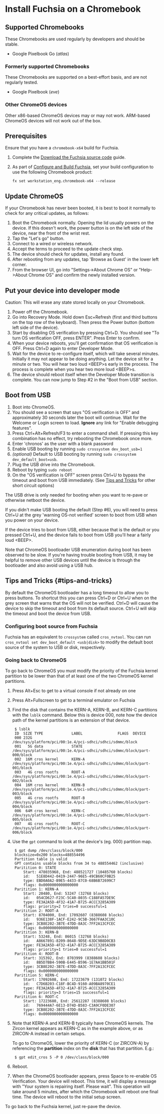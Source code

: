 # Install Fuchsia on a Chromebook

## Supported Chromebooks

These Chromebooks are used regularly by developers and should be stable.

* Google Pixelbook Go (_atlas_)

### Formerly supported Chromebooks

These Chromebooks are supported on a best-effort basis, and are not regularly tested.

* Google Pixelbook (_eve_)

### Other ChromeOS devices

Other x86-based ChromeOS devices may or may not work. ARM-based ChromeOS devices will not work out of the box.

## Prerequisites
Ensure that you have a `chromebook-x64` build for Fuchsia.

1.  Complete the [Download the Fuchsia source code][get-fuchsia-source]
    guide.
2.  As part of [Configure and Build Fuchsia][build-fuchsia], set your build
    configuration to use the following Chromebook product:

    ```posix-terminal
    fx set workstation_eng.chromebook-x64 --release
    ```


## Update ChromeOS

If your Chromebook has never been booted, it is best to boot it normally to check
for any critical updates, as follows:

1. Boot the Chromebook normally. Opening the lid usually powers on the device.
If this doesn't work, the power button is on the left side of the device, near
the front of the wrist rest.
2. Tap the "Let's go" button.
3. Connect to a wired or wireless network.
4. Accept the terms to proceed to the update check step.
5. The device should check for updates, install any found.
6. After rebooting from any updates, tap 'Browse as Guest' in the lower left
corner.
7. From the browser UI, go into "Settings->About Chrome OS" or "Help->About Chrome
OS" and confirm the newly installed version.

## Put your device into developer mode

Caution: This will erase any state stored locally on your Chromebook.

1. Power off the Chromebook.
2. Go into Recovery Mode.
Hold down Esc+Refresh (first and third buttons on the top row of the keyboard).
Then press the Power button (bottom left side of the device).
3. Start by disabling OS verification by pressing Ctrl+D. You should see "To turn OS verification OFF, press ENTER". Press Enter to confirm.
4. When your device reboots, you'll get confirmation that OS verification is OFF. Press Ctrl+D again to enter Developer Mode.
5. Wait for the device to re-configure itself, which will take several minutes.
Initially it may not appear to be doing anything. Let the device sit for a
minute or two. You will hear two loud &lt;BEEP&gt;s early in the process. The
process is complete when you hear two more loud &lt;BEEP&gt;s.
6. The device should reboot itself when the Developer Mode transition is
complete. You can now jump to Step #2 in the "Boot from USB" section.

## Boot from USB

1. Boot into ChromeOS.
2. You should see a screen that says "OS verification is OFF" and approximately
30 seconds later the boot will continue. Wait for the Welcome or Login screen
to load. **Ignore** any link for "Enable debugging features".
3. Press Ctrl+Alt+Refresh/F3 to enter a command shell. If pressing this key
combination has no effect, try rebooting the Chromebook once more.
4. Enter 'chronos' as the user with a blank password
5. Enable USB booting by running `sudo crossystem dev_boot_usb=1`
6. _(optional)_ Default to USB booting by running `sudo crossystem dev_default_boot=usb`.
7. Plug the USB drive into the Chromebook.
8. Reboot by typing `sudo reboot`
9. On the "OS verification is OFF" screen press Ctrl+U to bypass the timeout and
boot from USB immediately. (See [Tips and Tricks](#tips-and-tricks) for other
short circuit options)

The USB drive is only needed for booting when you want to re-pave or otherwise
netboot the device.

If you didn't make USB booting the default (Step #6), you will need to press Ctrl+U
at the grey 'warning OS-not verified' screen to boot from USB when you power on your device.

If the device tries to boot from USB, either because that is the default or you
pressed Ctrl+U, and the device fails to boot from USB you'll hear a fairly loud &lt;BEEP&gt;.

Note that ChromeOS bootloader USB enumeration during boot has been observed to be slow. If you're
having trouble booting from USB, it may be helpful to remove other USB devices
until the device is through the bootloader and also avoid using a USB hub.

## Tips and Tricks {#tips-and-tricks}

By default the ChromeOS bootloader has a long timeout to allow you to press
buttons. To shortcut this you can press Ctrl+D or Ctrl+U when on the grey screen
that warns that the OS will not be verified. Ctrl+D will cause the device to
skip the timeout and boot from its default source. Ctrl+U will skip the timeout
and boot the device from USB.

### Configuring boot source from Fuchsia

Fuchsia has an equivalent to `crossystem` called `cros_nvtool`.
You can run `cros_nvtool set dev_boot_default <usb|disk>` to modify the default boot source of
the system to USB or disk, respectively.

### Going back to ChromeOS

To go back to ChromeOS you must modify the priority of the Fuchsia kernel
partition to be lower than that of at least one of the two ChromeOS kernel
partitions.

1. Press Alt+Esc to get to a virtual console if not already on one
2. Press Alt+Fullscreen to get to a terminal emulator on Fuchsia
3. Find the disk that contains the KERN-A, KERN-B, and KERN-C partitions with
the `lsblk` command. Below this is device 000, note how the device path of the
kernel partitions is an extension of that device.

        $ lsblk
        ID  SIZE TYPE             LABEL                FLAGS  DEVICE
        000 232G                                              /dev/sys/platform/pci/00:1e.4/pci-sdhci/sdhci/sdmmc/block
        001   5G data             STATE                       /dev/sys/platform/pci/00:1e.4/pci-sdhci/sdhci/sdmmc/block/part-000/block
        002  16M cros kernel      KERN-A                      /dev/sys/platform/pci/00:1e.4/pci-sdhci/sdhci/sdmmc/block/part-001/block
        003   4G cros rootfs      ROOT-A                      /dev/sys/platform/pci/00:1e.4/pci-sdhci/sdhci/sdmmc/block/part-002/block
        004  16M cros kernel      KERN-B                      /dev/sys/platform/pci/00:1e.4/pci-sdhci/sdhci/sdmmc/block/part-003/block
        005   4G cros rootfs      ROOT-B                      /dev/sys/platform/pci/00:1e.4/pci-sdhci/sdhci/sdmmc/block/part-004/block
        006  64M cros kernel      KERN-C                      /dev/sys/platform/pci/00:1e.4/pci-sdhci/sdhci/sdmmc/block/part-005/block
        007   4G cros rootfs      ROOT-C                      /dev/sys/platform/pci/00:1e.4/pci-sdhci/sdhci/sdmmc/block/part-006/block
4. Use the `gpt` command to look at the device's (eg. 000) partition map.

        $ gpt dump /dev/class/block/000
        blocksize=0x200 blocks=488554496
        Partition table is valid
        GPT contains usable blocks from 34 to 488554462 (inclusive)
        Paritition 0: STATE
            Start: 478035968, End: 488521727 (10485760 blocks)
            id:   51E8D442-0419-2447-96E5-49CB60CF0B25
            type: EBD0A0A2-B9E5-4433-87C0-68B6B72699C7
            flags: 0x0000000000000000
        Paritition 1: KERN-A
            Start: 20480, End: 53247 (32768 blocks)
            id:   054CD627-F23C-5C40-8035-C188FA57DE9C
            type: FE3A2A5D-4F32-41A7-B725-ACCC3285A309
            flags: priority=2 tries=0 successful=1
        Paritition 2: ROOT-A
            Start: 8704000, End: 17092607 (8388608 blocks)
            id:   936E138F-1ACF-E242-9C5B-3667FAA3C10C
            type: 3CB8E202-3B7E-47DD-8A3C-7FF2A13CFCEC
            flags: 0x0000000000000000
        Paritition 3: KERN-B
            Start: 53248, End: 86015 (32768 blocks)
            id:   A8667891-8209-8648-9D5E-63DC9B8D0CB3
            type: FE3A2A5D-4F32-41A7-B725-ACCC3285A309
            flags: priority=1 tries=0 successful=1
        Paritition 4: ROOT-B
            Start: 315392, End: 8703999 (8388608 blocks)
            id:   8B5D7BB4-590B-E445-B596-1E7AA1BB501F
            type: 3CB8E202-3B7E-47DD-8A3C-7FF2A13CFCEC
            flags: 0x0000000000000000
        Paritition 5: KERN-C
            Start: 17092608, End: 17223679 (131072 blocks)
            id:   C7D6B203-C18F-BC4D-9160-A09BA8970CE1
            type: FE3A2A5D-4F32-41A7-B725-ACCC3285A309
            flags: priority=3 tries=15 successful=1
        Paritition 6: ROOT-C
            Start: 17223680, End: 25612287 (8388608 blocks)
            id:   769444A7-6E13-D74D-B583-C3A9CF0DE307
            type: 3CB8E202-3B7E-47DD-8A3C-7FF2A13CFCEC
            flags: 0x0000000000000000
5. Note that KERN-A and KERN-B typically have ChromeOS kernels. The
   Zircon kernel appears as KERN-C as in the example above, or as
   ZIRCON-A instead in certain setups.

   To go to ChromeOS, lower the priority of KERN-C (or ZIRCON-A)
   by referencing the **partition** index on the **disk** that has
   that partition. E.g.:

        $ gpt edit_cros 5 -P 0 /dev/class/block/000

6. Reboot.

7. When the ChromeOS bootloader appears, press Space to re-enable
OS Verification. Your device will reboot. This time, it will display
a message with "Your system is repairing itself. Please wait". This operation
will take around 5 minutes, after which the Chromebook will reboot one final
time. The device will reboot to the initial setup screen.

To go back to the Fuchsia kernel, just re-pave the device.

[get-fuchsia-source]: /docs/get-started/get_fuchsia_source.md
[build-fuchsia]: /docs/get-started/build_fuchsia.md
